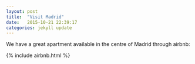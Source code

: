 ```yaml
---
layout: post
title:  "Visit Madrid"
date:   2015-10-21 22:39:17
categories: jekyll update
---
```

We have a great apartment available in the centre of Madrid through airbnb:

{% include airbnb.html %}